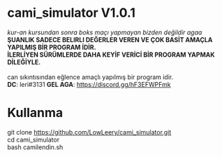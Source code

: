 # cami_simulator V1.0.1
*kur-an kursundan sonra boks maçı yapmayan bizden değildir agaa* <br>
**ŞUANLIK SADECE BELIRLI DEĞERLER VEREN VE ÇOK BASİT AMAÇLA YAPILMIŞ BİR PROGRAM İDİR.**<br>
**İLERLİYEN SÜRÜMLERDE DAHA KEYİF VERİCİ BİR PROGRAM YAPMAK DİLEĞİYLE.**<br>
<br>
can sıkıntısından eğlence amaçlı yapılmış bir program idir.<br>
**DC**: leri#3131
**GEL AGA**: https://discord.gg/hF3EFWPFmk

# Kullanma
git clone https://github.com/LowLeery/cami_simulator.git <br>
cd cami_simulator <br>
bash camilendin.sh


















